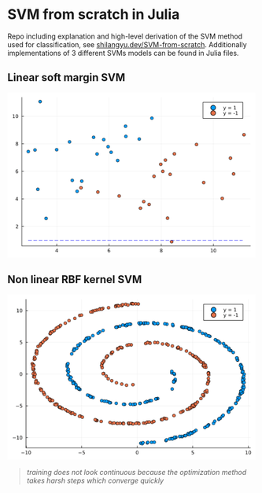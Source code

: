# SVM from scratch in Julia

Repo including explanation and high-level derivation of the SVM method used for classification, see [shilangyu.dev/SVM-from-scratch](https://shilangyu.dev/SVM-from-scratch). Additionally implementations of 3 different SVMs models can be found in Julia files.

## Linear soft margin SVM

![](animations/linear_soft_margin.gif)

## Non linear RBF kernel SVM

![](animations/non_linear.gif)

> _training does not look continuous because the optimization method takes harsh steps which converge quickly_
